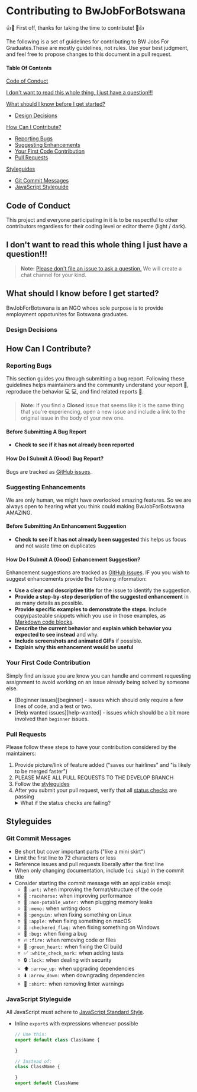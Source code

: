 # Contributing to BwJobForBotswana

:+1::tada: First off, thanks for taking the time to contribute! :tada::+1:

The following is a set of guidelines for contributing to BW Jobs For Graduates.These are mostly guidelines, not rules. Use your best judgment, and feel free to propose changes to this document in a pull request.

#### Table Of Contents

[Code of Conduct](#code-of-conduct)

[I don't want to read this whole thing, I just have a question!!!](#i-dont-want-to-read-this-whole-thing-i-just-have-a-question)

[What should I know before I get started?](#what-should-i-know-before-i-get-started)
  * [Design Decisions](#design-decisions)

[How Can I Contribute?](#how-can-i-contribute)
  * [Reporting Bugs](#reporting-bugs)
  * [Suggesting Enhancements](#suggesting-enhancements)
  * [Your First Code Contribution](#your-first-code-contribution)
  * [Pull Requests](#pull-requests)

[Styleguides](#styleguides)
  * [Git Commit Messages](#git-commit-messages)
  * [JavaScript Styleguide](#javascript-styleguide)



## Code of Conduct

This project and everyone participating in it is to be respectful to other contributors regardless for their coding  level or  editor theme (light / dark).

## I don't want to read this whole thing I just have a question!!!

> **Note:** [Please don't file an issue to ask a question.]() We will create a chat channel for your kind.



## What should I know before I get started?
BwJobForBotswana is an NGO whoes sole purpose is to provide employment oppotunites for Botswana graduates.


### Design Decisions

## How Can I Contribute?

### Reporting Bugs

This section guides you through submitting a bug report. Following these guidelines helps maintainers and the community understand your report :pencil:, reproduce the behavior :computer: :computer:, and find related reports :mag_right:.



> **Note:** If you find a **Closed** issue that seems like it is the same thing that you're experiencing, open a new issue and include a link to the original issue in the body of your new one.

#### Before Submitting A Bug Report

* **Check to see if it has not already been reported**

#### How Do I Submit A (Good) Bug Report?

Bugs are tracked as [GitHub issues](https://guides.github.com/features/issues/).



### Suggesting Enhancements

We are only human, we might have overlooked amazing features. So we are always open to hearing what you think could making BwJobForBotswana AMAZING.

#### Before Submitting An Enhancement Suggestion

* **Check to see if it has not already been suggested** this helps us focus and not waste time on duplicates


#### How Do I Submit A (Good) Enhancement Suggestion?

Enhancement suggestions are tracked as [GitHub issues](https://guides.github.com/features/issues/). IF you you wish to suggest enhancements  provide the following information:

* **Use a clear and descriptive title** for the issue to identify the suggestion.
* **Provide a step-by-step description of the suggested enhancement** in as many details as possible.
* **Provide specific examples to demonstrate the steps**. Include copy/pasteable snippets which you use in those examples, as [Markdown code blocks](https://help.github.com/articles/markdown-basics/#multiple-lines).
* **Describe the current behavior** and **explain which behavior you expected to see instead** and why.
* **Include screenshots and animated GIFs** if possible.
* **Explain why this enhancement would be useful**


### Your First Code Contribution

Simply find an issue you are know you can handle and comment requesting assignment to avoid working on an issue  already being solved by someone else.
* [Beginner issues][beginner] - issues which should only require a few lines of code, and a test or two.
* [Help wanted issues][help-wanted] - issues which should be a bit more involved than `beginner` issues.





### Pull Requests

Please follow these steps to have your contribution considered by the maintainers:

1. Provide picture/link of feature added ("saves our hairlines" and "is likely to be merged faster") 
2. PLEASE MAKE ALL PULL REQUESTS TO THE DEVELOP BRANCH
3. Follow the [styleguides](#styleguides)
4. After you submit your pull request, verify that all [status checks](https://help.github.com/articles/about-status-checks/) are passing <details><summary>What if the status checks are failing?</summary>If a status check is failing, and you believe that the failure is unrelated to your change, please leave a comment on the pull request explaining why you believe the failure is unrelated. A maintainer will re-run the status check for you. If we conclude that the failure was a false positive, then we will open an issue to track that problem with our status check suite.</details>



## Styleguides

### Git Commit Messages

* Be short but cover important  parts ("like a mini skirt")
* Limit the first line to 72 characters or less
* Reference issues and pull requests liberally after the first line
* When only changing documentation, include `[ci skip]` in the commit title
* Consider starting the commit message with an applicable emoji:
    * :art: `:art:` when improving the format/structure of the code
    * :racehorse: `:racehorse:` when improving performance
    * :non-potable_water: `:non-potable_water:` when plugging memory leaks
    * :memo: `:memo:` when writing docs
    * :penguin: `:penguin:` when fixing something on Linux
    * :apple: `:apple:` when fixing something on macOS
    * :checkered_flag: `:checkered_flag:` when fixing something on Windows
    * :bug: `:bug:` when fixing a bug
    * :fire: `:fire:` when removing code or files
    * :green_heart: `:green_heart:` when fixing the CI build
    * :white_check_mark: `:white_check_mark:` when adding tests
    * :lock: `:lock:` when dealing with security
    * :arrow_up: `:arrow_up:` when upgrading dependencies
    * :arrow_down: `:arrow_down:` when downgrading dependencies
    * :shirt: `:shirt:` when removing linter warnings

### JavaScript Styleguide

All JavaScript must adhere to [JavaScript Standard Style](https://standardjs.com/).

* Inline `export`s with expressions whenever possible
  ```js
  // Use this:
  export default class ClassName {

  }

  // Instead of:
  class ClassName {

  }
  export default ClassName
  ```

